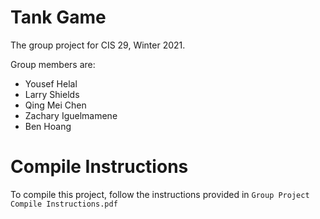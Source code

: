 # Tank Game

The group project for CIS 29, Winter 2021.

Group members are:
* Yousef Helal
* Larry Shields
* Qing Mei Chen
* Zachary Iguelmamene
* Ben Hoang

# Compile Instructions
To compile this project, follow the instructions provided in `Group Project Compile Instructions.pdf`
